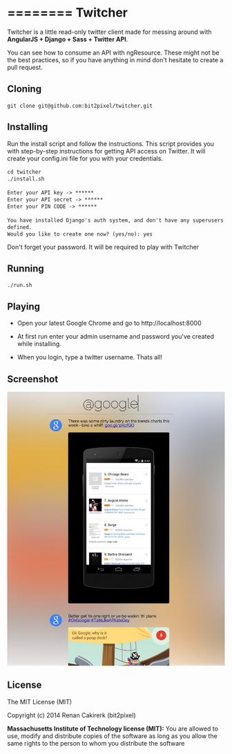 ========
Twitcher
========

Twitcher is a little read-only twitter client made for messing around with **AngularJS + Django + Sass + Twitter API**.

You can see how to consume an API with ngResource.
These might not be the best practices, so if you have anything in mind don't hesitate to create a pull request.

## Cloning

    git clone git@github.com:bit2pixel/twitcher.git

## Installing

Run the install script and follow the instructions. This script provides you with step-by-step instructions for getting API access on Twitter. It will create your config.ini file for you with your credentials.

    cd twitcher
    ./install.sh
    
    Enter your API key -> ******
    Enter your API secret -> ******
    Enter your PIN CODE -> ******

    You have installed Django's auth system, and don't have any superusers defined.
    Would you like to create one now? (yes/no): yes

Don't forget your password. It will be required to play with Twitcher

## Running

    ./run.sh

## Playing

- Open your latest Google Chrome and go to http://localhost:8000

- At first run enter your admin username and password you've created while installing.

- When you login, type a twitter username. Thats all!

## Screenshot

![twitcher](https://raw.githubusercontent.com/bit2pixel/twitcher/master/screenshot.jpg)

## License

The MIT License (MIT)

Copyright (c) 2014 Renan Cakirerk (bit2pixel)

**Massachusetts Institute of Technology license (MIT):** You are allowed to use, modify and distribute copies of the software as long as you allow the same rights to the person to whom you distribute the software
